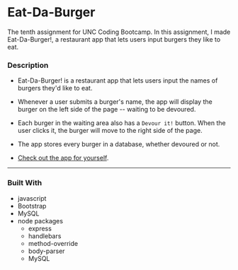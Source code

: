 # Eat-Da-Burger

The tenth assignment for UNC Coding Bootcamp. In this assignment, I made
Eat-Da-Burger!, a restaurant app that lets users input burgers they like to eat.

### Description

* Eat-Da-Burger! is a restaurant app that lets users input the names of burgers they'd like to eat.

* Whenever a user submits a burger's name, the app will display the burger on the left side of the page -- waiting to be devoured.

* Each burger in the waiting area also has a `Devour it!` button. When the user clicks it, the burger will move to the right side of the page.

* The app stores every burger in a database, whether devoured or not.

* [Check out the app for yourself](burger_demo.mp4).

---

### Built With

* javascript
* Bootstrap
* MySQL
* node packages
  * express
  * handlebars
  * method-override
  * body-parser
  * MySQL
